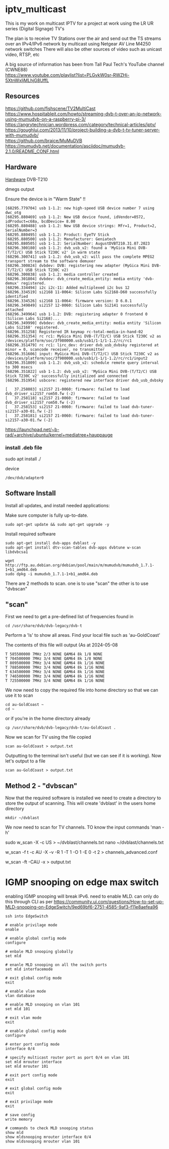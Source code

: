 # iptv_multicast
This is my work on multicast IPTV for a project at work using the LR UR series (Digital Signage) TV's<br>

The plan is to receive TV Stations over the air and send out the TS streams over an IPv4/IPv6 network by multicast using Netgear AV Line M4250 network switches
There will also be other sources of video such as unicast video, RTSP, etc

A big source of information has been from Tall Paul Tech's YouTube channel (CWNE88)<br>
https://www.youtube.com/playlist?list=PLGvkW0sr-RWZHi-5XtnWxIjMLhjG8UffL


## Resources
https://github.com/fishscene/TV2MultiCast<br>
https://www.hospitableit.com/howto/streaming-dvb-t-over-an-ip-network-using-mumudvb-on-a-raspberry-pi-3/<br>
https://angrytechnician.wordpress.com/category/technical-articles/iptv/<br>
https://goughlui.com/2013/11/10/project-building-a-dvb-t-tv-tuner-server-with-mumudvb/<br>
https://github.com/braice/MuMuDVB<br>
https://mumudvb.net/documentation/asciidoc/mumudvb-2.1.0/README_CONF.html

## Hardware
[Hardware](https://www.amazon.com.au/dp/B008D8K50Q)
DVB-T210 

dmegs output

Ensure the device is in "Warm State" !!
```
[68295.779704] usb 1-1.2: new high-speed USB device number 7 using dwc_otg
[68295.880469] usb 1-1.2: New USB device found, idVendor=0572, idProduct=c68a, bcdDevice= 8.00
[68295.880488] usb 1-1.2: New USB device strings: Mfr=1, Product=2, SerialNumber=3
[68295.880495] usb 1-1.2: Product: EyeTV Stick
[68295.880500] usb 1-1.2: Manufacturer: Geniatech
[68295.880505] usb 1-1.2: SerialNumber: AugustDVBT210.31.07.2023
[68296.300180] usb 1-1.2: dvb_usb_v2: found a 'MyGica Mini DVB-(T/T2/C) USB Stick T230C v2' in warm state
[68296.300741] usb 1-1.2: dvb_usb_v2: will pass the complete MPEG2 transport stream to the software demuxer
[68296.300824] dvbdev: DVB: registering new adapter (MyGica Mini DVB-(T/T2/C) USB Stick T230C v2)
[68296.300838] usb 1-1.2: media controller created
[68296.301804] dvbdev: dvb_create_media_entity: media entity 'dvb-demux' registered.
[68296.334494] i2c i2c-11: Added multiplexed i2c bus 12
[68296.334519] si2168 11-0064: Silicon Labs Si2168-D60 successfully identified
[68296.334526] si2168 11-0064: firmware version: D 6.0.1
[68296.349849] si2157 12-0060: Silicon Labs Si2141 successfully attached
[68296.349964] usb 1-1.2: DVB: registering adapter 0 frontend 0 (Silicon Labs Si2168)...
[68296.349990] dvbdev: dvb_create_media_entity: media entity 'Silicon Labs Si2168' registered.
[68296.351258] Registered IR keymap rc-total-media-in-hand-02
[68296.351354] rc rc1: MyGica Mini DVB-(T/T2/C) USB Stick T230C v2 as /devices/platform/soc/3f980000.usb/usb1/1-1/1-1.2/rc/rc1
[68296.351479] rc rc1: lirc_dev: driver dvb_usb_dvbsky registered at minor = 0, scancode receiver, no transmitter
[68296.351606] input: MyGica Mini DVB-(T/T2/C) USB Stick T230C v2 as /devices/platform/soc/3f980000.usb/usb1/1-1/1-1.2/rc/rc1/input2
[68296.351809] usb 1-1.2: dvb_usb_v2: schedule remote query interval to 300 msecs
[68296.351822] usb 1-1.2: dvb_usb_v2: 'MyGica Mini DVB-(T/T2/C) USB Stick T230C v2' successfully initialized and connected
[68296.351954] usbcore: registered new interface driver dvb_usb_dvbsky
```

```
[   37.258083] si2157 21-0060: firmware: failed to load dvb_driver_si2157_rom50.fw (-2)
[   37.258118] si2157 21-0060: firmware: failed to load dvb_driver_si2157_rom50.fw (-2)
[   37.258153] si2157 21-0060: firmware: failed to load dvb-tuner-si2157-a30-01.fw (-2)
[   37.258181] si2157 21-0060: firmware: failed to load dvb-tuner-si2157-a30-01.fw (-2)
```

https://launchpad.net/~b-rad/+archive/ubuntu/kernel+mediatree+hauppauge


### install .deb file
sudo apt install ./<filename>


device
```
/dev/dvb/adapter0 
```

## Software Install
Install all updates, and install needed applications:


Make sure computer is fully up-to-date.
```
sudo apt-get update && sudo apt-get upgrade -y
````

Install required software
```
sudo apt-get install dvb-apps dvblast -y
sudo apt-get install dtv-scan-tables dvb-apps dvbtune w-scan libdvbcsa1

wget http://ftp.au.debian.org/debian/pool/main/m/mumudvb/mumudvb_1.7.1-1+b1_amd64.deb
sudo dpkg -i mumudvb_1.7.1-1+b1_amd64.deb

```

There are 2 methods to scan.  one is to use "scan"  the other is to use "dvbscan"

## "scan"
First we need to get a pre-defined list of frequencies found in
```
cd /usr/share/dvb/dvb-legacy/dvb-t
```
Perform a 'ls' to show all areas.  Find your local file such as 'au-GoldCoast'

The contents of this file will output (As at 2024-05-08
```
T 585500000 7MHz 2/3 NONE QAM64 8k 1/8 NONE
T 704500000 7MHz 3/4 NONE QAM64 8k 1/8 NONE
T 809500000 7MHz 3/4 NONE QAM64 8k 1/16 NONE
T 788500000 7MHz 3/4 NONE QAM64 8k 1/16 NONE
T 634500000 7MHz 3/4 NONE QAM64 8k 1/16 NONE
T 746500000 7MHz 3/4 NONE QAM64 8k 1/16 NONE
T 725500000 7MHz 3/4 NONE QAM64 8k 1/16 NONE
```

We now need to copy the required file into home directory so that we can use it to scan
```
cd au-GoldCoast ~
cd ~
```

or if you're in the home directory already
```
cp /usr/share/dvb/dvb-legacy/dvb-t/au-GoldCoast .
```

Now we scan for TV using the file copied
```
scan au-GoldCoast > output.txt
```

Outputting to the terminal isn't useful (but we can see if it is working).  Now let's output to a file
```
scan au-GoldCoast > output.txt
```


## Method 2 - "dvbscan"


Now that the required software is installed we need to create a directory to store the output of scanning.  This will create 'dvblast' in the users home directory
```
mkdir ~/dvblast
```

We now need to scan for TV channels.   TO know the input commands 'man -h'







sudo w_scan -X -c US > ~/dvblast/channels.txt
nano ~/dvblast/channels.txt


w_scan -f t -c AU -X -v -R 1 -T 1 -O 1 -E 0 -t 2 > channels_advanced.conf

w_scan -ft -CAU -x > output.txt


# IGMP snooping on edge max switch
enabling IGMP snooping will break IPv6.  need to enable MLD.  can only do this through CLI<be>
as per https://community.ui.com/questions/How-to-set-up-MLD-snooping-on-EdgeSwitch/9ed69bf6-2751-4585-9af3-f11e8aefea96

```
ssh into EdgeSwitch

# enable privilage mode
enable

# enable global config mode
configure

# enbale MLD snooping globally
set mld

# enanle MLD snooping on all the switch ports
set mld interfacemode

# exit global config mode
exit

# enable vlan mode
vlan database

# enable MLD snooping on vlan 101
set mld 101

# exit vlan mode
exit

# enable global config mode
configure

# enter port config mode
interface 0/4

# specify multicast router port as port 0/4 on vlan 101
set mld mrouter interface
set mld mrouter 101

# exit port config mode
exit

# exit global config mode
exit

# exit privilage mode
exit

# save config
write memory

# commands to check MLD snooping status
show mld
show mldsnooping mrouter interface 0/4
show mldsnooping mrouter vlan 101
```
